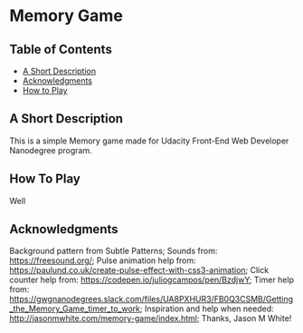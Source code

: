 # Memory Game

## Table of Contents

* [A Short Description](#instructions)
* [Acknowledgments](#acknowledgments)
* [How to Play](#how_to_play)



## A Short Description

This is a simple Memory game made for Udacity Front-End Web Developer Nanodegree program.

## How To Play

Well

## Acknowledgments

Background pattern from Subtle Patterns;
Sounds from: https://freesound.org/;
Pulse animation help from: https://paulund.co.uk/create-pulse-effect-with-css3-animation;
Click counter help from: https://codepen.io/juliogcampos/pen/BzdjwY;
Timer help from: https://gwgnanodegrees.slack.com/files/UA8PXHUR3/FB0Q3CSMB/Getting_the_Memory_Game_timer_to_work;
Inspiration and help when needed: http://jasonmwhite.com/memory-game/index.html;
Thanks, Jason M White!
